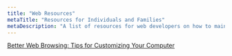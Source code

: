 ```yaml
---
title: "Web Resources"
metaTitle: "Resources for Individuals and Families"
metaDescription: "A list of resources for web developers on how to maintain a focus on a11y when developing."
---
```


[Better Web Browsing: Tips for Customizing Your Computer](https://www.w3.org/WAI/users/browsing#intro)
